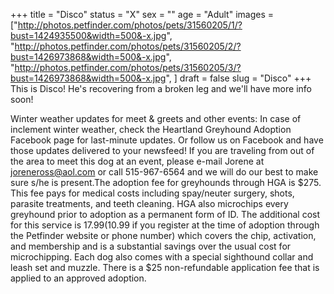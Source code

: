 +++
title = "Disco"
status = "X"
sex = ""
age = "Adult"
images = ["http://photos.petfinder.com/photos/pets/31560205/1/?bust=1424935500&width=500&-x.jpg",
"http://photos.petfinder.com/photos/pets/31560205/2/?bust=1426973868&width=500&-x.jpg",
"http://photos.petfinder.com/photos/pets/31560205/3/?bust=1426973868&width=500&-x.jpg",
]
draft = false
slug = "Disco"
+++
This is Disco! He's recovering from a broken leg and we'll have more info soon!

Winter weather updates for meet & greets and other events: In case of inclement winter weather, check the Heartland Greyhound Adoption Facebook page for last-minute updates. Or follow us on Facebook and have those updates delivered to your newsfeed!
If you are traveling from out of the area to meet this dog at an event, please e-mail Jorene at joreneross@aol.com or call 515-967-6564 and we will do our best to make sure s/he is present.The adoption fee for greyhounds through HGA is $275. This fee pays for medical costs including spay/neuter surgery, shots, parasite treatments, and teeth cleaning. HGA also microchips every greyhound prior to adoption as a permanent form of ID. The additional cost for this service is $17.99 ($10.99 if you register at the time of adoption through the Petfinder website or phone number) which covers the chip, activation, and membership and is a substantial savings over the usual cost for microchipping. Each dog also comes with a special sighthound collar and leash set and muzzle. There is a $25 non-refundable application fee that is applied to an approved adoption.
